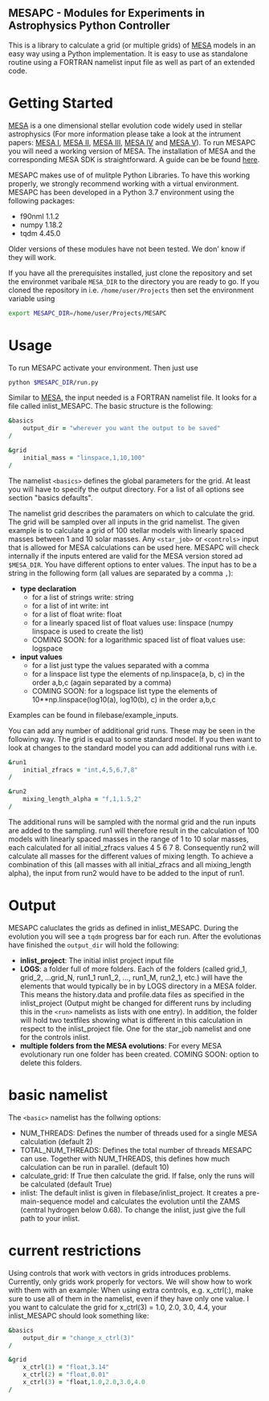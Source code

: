  ## MESAPC - Modules for Experiments in Astrophysics Python Controller
 
This is a library to calculate a grid (or multiple grids) of [MESA](http://mesa.sourceforge.net/) models in an easy way using a Python implementation. It is easy to use as standalone routine using a FORTRAN namelist input file as well as part of an extended code.

# Getting Started

[MESA](http://mesa.sourceforge.net/) is a one dimensional stellar evolution code widely used in stellar astrophysics (For more information please take a look at the intrument papers: [MESA I](https://ui.adsabs.harvard.edu/abs/2011ApJS..192....3P/abstract), [MESA II](https://ui.adsabs.harvard.edu/abs/2013ApJS..208....4P/abstract), [MESA III](https://ui.adsabs.harvard.edu/abs/2015ApJS..220...15P/abstract), [MESA IV](https://ui.adsabs.harvard.edu/abs/2018ApJS..234...34P/abstract) and [MESA V](https://ui.adsabs.harvard.edu/abs/2019ApJS..243...10P/abstract)). To run MESAPC you will need a working version of MESA. The installation of MESA and the corresponding MESA SDK is straightforward. A guide can be be found [here](http://mesa.sourceforge.net/prereqs.html). 

MESAPC makes use of of mulitple Python Libraries. To have this working properly, we strongly recommend working with a virtual environment. MESAPC has been developed in a Python 3.7 environment using the following packages:
* f90nml 1.1.2
* numpy 1.18.2
* tqdm 4.45.0

Older versions of these modules have not been tested. We don' know if they will work. 


If you have all the prerequisites installed, just clone the repository and set the environmet varibale `MESA_DIR` to the directory you are ready to go. If you cloned the repository in i.e. `/home/user/Projects` then set the environment variable using
```bash
export MESAPC_DIR=/home/user/Projects/MESAPC
``` 

# Usage
To run MESAPC activate your environment. Then just use 
```bash
python $MESAPC_DIR/run.py
``` 
Similar to [MESA](http://mesa.sourceforge.net/), the input needed is a FORTRAN namelist file. It looks for a file called inlist_MESAPC. The basic structure is the following:


```fortran
&basics
    output_dir = "wherever you want the output to be saved"
/

&grid
    initial_mass = "linspace,1,10,100"
/

``` 

The namelist `<basics>` defines the global parameters for the grid. At least you will have to specify the output directory. For a list of all options see section "basics defaults".

The namelist grid describes the paramaters on which to calculate the grid. The grid will be sampled over all inputs in the grid namelist. The given example is to calculate a grid of 100 stellar models with linearly spaced masses between 1 and 10 solar masses. Any `<star_job>` or `<controls>` input that is allowed for MESA calculations can be used here. MESAPC will check internally if the inputs entered are valid for the MESA version stored ad `$MESA_DIR`. You have different options to enter values. The input has to be a string in the following form (all values are separated by a comma `,`):
* **type declaration**
     * for a list of strings write: string
     * for a list of int write: int
     * for a list of float write: float
     * for a linearly spaced list of float values use: linspace (numpy linspace is used to create the list)
     * COMING SOON: for a logarithmic spaced list of float values use: logspace
* **input values**
     * for a list just type the values separated with a comma
     * for a linspace list type the elements of np.linspace(a, b, c) in the order a,b,c (again separated by a comma)
     * COMING SOON: for a logspace list type the elements of 10**np.linspace(log10(a), log10(b), c) in the order a,b,c
 
Examples can be found in filebase/example_inputs.

You can add any number of additional grid runs. These may be seen in the following way. The grid is equal to some standard model. If you then want to look at changes to the standard model you can add additional runs with i.e.

```fortran
&run1
    initial_zfracs = "int,4,5,6,7,8"
/

&run2
    mixing_length_alpha = "f,1,1.5,2"
/

``` 

The additional runs will be sampled with the normal grid and the run inputs are added to the sampling. run1 will therefore result in the calculation of 100 models with linearly spaced masses in the range of 1 to 10 solar masses, each calculated for all initial_zfracs values 4 5 6 7 8. Consequently run2 will calculate all masses for the different values of mixing length. To achieve a combination of this (all masses with all initial_zfracs and all mixing_length alpha), the input from run2 would have to be added to the input of run1.

# Output
MESAPC caluclates the grids as defined in inlist_MESAPC. During the evolution you will see a `tqdm` progress bar for each run. After the evolutionas have finished the `output_dir` will hold the following:
* **inlist_project**: The initial inlist project input file
* **LOGS**: a folder full of more folders. Each of the folders (called grid_1, grid_2, ...grid_N, run1_1 run1_2, ..., run1_M, run2_1, etc.) will have the elements that would typically be in by LOGS directory in a MESA folder. This means the history.data and profile.data files as specified in the inlist_project (Output might be changed for different runs by including this in the `<run>` namelists as lists with one entry). In addition, the folder will hold two textfiles showing what is different in this calculation in respect to the inlist_project file. One for the star_job namelist and one for the controls inlist.
* **multiple folders from the MESA evolutions**: For every MESA evolutionary run one folder has been created. COMING SOON: option to delete this folders.

# basic namelist
The `<basic>` namelist has the follwing options:
* NUM_THREADS: Defines the number of threads used for a single MESA calculation (default 2)
* TOTAL_NUM_THREADS: Defines the total number of threads MESAPC can use. Together with NUM_THREADS, this defines how much calculation can be run in parallel. (default 10)
* calculate_grid: If True then calculate the grid. If false, only the runs will be calculated (default True)
* inlist: The default inlist is given in filebase/inlist_project. It creates a pre-main-sequence model and calculates the evolution until the ZAMS (central hydrogen below 0.68). To change the inlist, just give the full path to your inlist. 

# current restrictions
Using controls that work with vectors in grids introduces problems. Currently, only grids work properly for vectors. We will show how to work with them with an example: 
When using extra controls, e.g. x_ctrl(:), make sure to use all of them in the namelist, even if they have only one value. I you want to calculate the grid for x_ctrl(3) = 1.0, 2.0, 3.0, 4.4, your inlist_MESAPC should look something like:

```fortran
&basics
    output_dir = "change_x_ctrl(3)"
/

&grid
    x_ctrl(1) = "float,3.14"
    x_ctrl(2) = "float,0.01"
    x_ctrl(3) = "float,1.0,2.0,3.0,4.0
/

``` 

